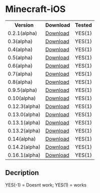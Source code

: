 # Minecraft-iOS

<table>
    <tr>
        <th>Version</th>
        <th>Download</th>
        <th>Tested</th>
    </tr>
        <td>0.2.1(alpha)</td>
        <td><a href="https://archive.org/download/minecraft-pocket-edition-versions-ipa/MCPE%200.2.1.ipa">Download</a></td>
        <td>YES(1)</td>
    </tr>
    </tr>
        <td>0.3(alpha)</td>
        <td><a href="https://archive.org/download/minecraft-pocket-edition-versions-ipa/MCPE%200.3.0.ipa">Download</a></td>
        <td>YES(1)</td>
    </tr>
    </tr>
        <td>0.4(alpha)</td>
        <td><a href="https://archive.org/download/minecraft-pocket-edition-versions-ipa/MCPE%200.4.0.ipa">Download</a></td>
        <td>YES(1)</td>
    </tr>
    </tr>
        <td>0.5(alpha)</td>
        <td><a href="https://archive.org/download/minecraft-pocket-edition-versions-ipa/MCPE%200.5.0.ipa">Download</a></td>
        <td>YES(1)</td>
    </tr>
    </tr>
        <td>0.6(alpha)</td>
        <td><a href="https://archive.org/download/minecraft-pocket-edition-versions-ipa/MCPE%200.6.0.ipa">Download</a></td>
        <td>YES(1)</td>
    </tr>
    </tr>
        <td>0.7(alpha)</td>
        <td><a href="https://archive.org/download/minecraft-pocket-edition-versions-ipa/MCPE%200.7.0.ipa">Download</a></td>
        <td>YES(1)</td>
    </tr>
    </tr>
        <td>0.8(alpha)</td>
        <td><a href="https://archive.org/download/minecraft-pocket-edition-versions-ipa/MCPE%200.8.0.ipa">Download</a></td>
        <td>YES(1)</td>
    </tr>
    </tr>
        <td>0.9.5(alpha)</td>
        <td><a href="https://archive.org/download/minecraft-pocket-edition-versions-ipa/MCPE%200.9.5.ipa">Download</a></td>
        <td>YES(1)</td>
    </tr>
    </tr>
        <td>0.10(alpha)</td>
        <td><a href="https://archive.org/download/minecraft-pocket-edition-versions-ipa/MCPE%200.10.0.ipa">Download</a></td>
        <td>YES(1)</td>
    </tr>
    </tr>
        <td>0.12.3(alpha)</td>
        <td><a href="https://archive.org/download/minecraft-pocket-edition-versions-ipa/MCPE%200.12.3.ipa">Download</a></td>
        <td>YES(1)</td>
    </tr>
    </tr>
        <td>0.13.0(alpha)</td>
        <td><a href="https://archive.org/download/minecraft-pocket-edition-versions-ipa/MCPE%200.13.0.ipa">Download</a></td>
        <td>YES(1)</td>
    </tr>
    </tr>
        <td>0.13.1(alpha)</td>
        <td><a href="https://archive.org/download/minecraft-pocket-edition-versions-ipa/MCPE%200.13.1.ipa">Download</a></td>
        <td>YES(1)</td>
    </tr>
    </tr>
        <td>0.13.2(alpha)</td>
        <td><a href="https://archive.org/download/minecraft-pocket-edition-versions-ipa/MCPE%200.13.2.ipa">Download</a></td>
        <td>YES(1)</td>
    </tr>
    </tr>
        <td>0.14(alpha)</td>
        <td><a href="https://archive.org/download/minecraft-pocket-edition-versions-ipa/MCPE%200.14.0.ipa">Download</a></td>
        <td>YES(1)</td>
    </tr>
    </tr>
        <td>0.14.2(alpha)</td>
        <td><a href="https://archive.org/download/minecraft-pocket-edition-versions-ipa/MCPE%200.14.2.ipa">Download</a></td>
        <td>YES(1)</td>
    </tr>
    </tr>
        <td>0.16.1(alpha)</td>
        <td><a href="https://archive.org/download/minecraft-pocket-edition-versions-ipa/MCPE%200.16.1.ipa">Download</a></td>
        <td>YES(1)</td>
    </tr>
</table>

## Decription
YES(-1) = Doesnt work; YES(1) = works
